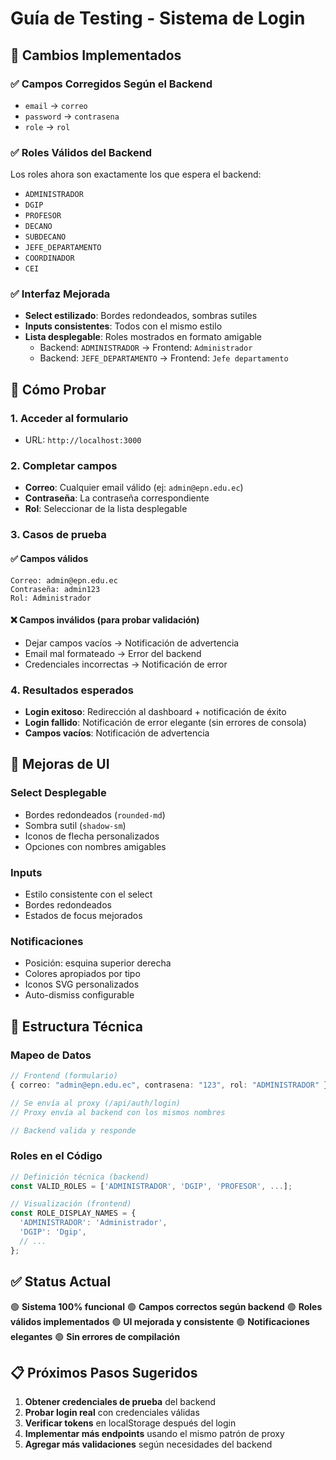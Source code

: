 # Guía de Testing - Sistema de Login

## 🎯 Cambios Implementados

### ✅ **Campos Corregidos Según el Backend**
- `email` → `correo`
- `password` → `contrasena` 
- `role` → `rol`

### ✅ **Roles Válidos del Backend**
Los roles ahora son exactamente los que espera el backend:
- `ADMINISTRADOR`
- `DGIP`
- `PROFESOR`
- `DECANO`
- `SUBDECANO`
- `JEFE_DEPARTAMENTO`
- `COORDINADOR`
- `CEI`

### ✅ **Interfaz Mejorada**
- **Select estilizado**: Bordes redondeados, sombras sutiles
- **Inputs consistentes**: Todos con el mismo estilo
- **Lista desplegable**: Roles mostrados en formato amigable
  - Backend: `ADMINISTRADOR` → Frontend: `Administrador`
  - Backend: `JEFE_DEPARTAMENTO` → Frontend: `Jefe departamento`

## 🧪 Cómo Probar

### 1. **Acceder al formulario**
- URL: `http://localhost:3000`

### 2. **Completar campos**
- **Correo**: Cualquier email válido (ej: `admin@epn.edu.ec`)
- **Contraseña**: La contraseña correspondiente
- **Rol**: Seleccionar de la lista desplegable

### 3. **Casos de prueba**

#### ✅ **Campos válidos**
```
Correo: admin@epn.edu.ec
Contraseña: admin123
Rol: Administrador
```

#### ❌ **Campos inválidos (para probar validación)**
- Dejar campos vacíos → Notificación de advertencia
- Email mal formateado → Error del backend
- Credenciales incorrectas → Notificación de error

### 4. **Resultados esperados**
- **Login exitoso**: Redirección al dashboard + notificación de éxito
- **Login fallido**: Notificación de error elegante (sin errores de consola)
- **Campos vacíos**: Notificación de advertencia

## 🎨 Mejoras de UI

### **Select Desplegable**
- Bordes redondeados (`rounded-md`)
- Sombra sutil (`shadow-sm`)
- Iconos de flecha personalizados
- Opciones con nombres amigables

### **Inputs**
- Estilo consistente con el select
- Bordes redondeados
- Estados de focus mejorados

### **Notificaciones**
- Posición: esquina superior derecha
- Colores apropiados por tipo
- Iconos SVG personalizados
- Auto-dismiss configurable

## 🔧 Estructura Técnica

### **Mapeo de Datos**
```typescript
// Frontend (formulario)
{ correo: "admin@epn.edu.ec", contrasena: "123", rol: "ADMINISTRADOR" }

// Se envía al proxy (/api/auth/login)
// Proxy envía al backend con los mismos nombres

// Backend valida y responde
```

### **Roles en el Código**
```typescript
// Definición técnica (backend)
const VALID_ROLES = ['ADMINISTRADOR', 'DGIP', 'PROFESOR', ...];

// Visualización (frontend)
const ROLE_DISPLAY_NAMES = {
  'ADMINISTRADOR': 'Administrador',
  'DGIP': 'Dgip',
  // ...
};
```

## ✅ Status Actual

🟢 **Sistema 100% funcional**
🟢 **Campos correctos según backend**
🟢 **Roles válidos implementados**
🟢 **UI mejorada y consistente**
🟢 **Notificaciones elegantes**
🟢 **Sin errores de compilación**

## 📋 Próximos Pasos Sugeridos

1. **Obtener credenciales de prueba** del backend
2. **Probar login real** con credenciales válidas
3. **Verificar tokens** en localStorage después del login
4. **Implementar más endpoints** usando el mismo patrón de proxy
5. **Agregar más validaciones** según necesidades del backend